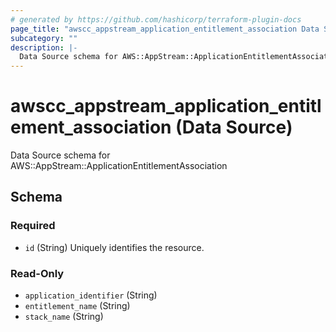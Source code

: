 ```yaml
---
# generated by https://github.com/hashicorp/terraform-plugin-docs
page_title: "awscc_appstream_application_entitlement_association Data Source - terraform-provider-awscc"
subcategory: ""
description: |-
  Data Source schema for AWS::AppStream::ApplicationEntitlementAssociation
---
```


# awscc_appstream_application_entitlement_association (Data Source)

Data Source schema for AWS::AppStream::ApplicationEntitlementAssociation



<!-- schema generated by tfplugindocs -->
## Schema

### Required

- `id` (String) Uniquely identifies the resource.

### Read-Only

- `application_identifier` (String)
- `entitlement_name` (String)
- `stack_name` (String)
